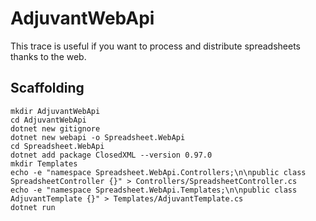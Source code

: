 # AdjuvantWebApi

This trace is useful if you want to process and distribute spreadsheets thanks to the web.

## Scaffolding

```shell
mkdir AdjuvantWebApi
cd AdjuvantWebApi
dotnet new gitignore
dotnet new webapi -o Spreadsheet.WebApi
cd Spreadsheet.WebApi
dotnet add package ClosedXML --version 0.97.0
mkdir Templates
echo -e "namespace Spreadsheet.WebApi.Controllers;\n\npublic class SpreadsheetController {}" > Controllers/SpreadsheetController.cs
echo -e "namespace Spreadsheet.WebApi.Templates;\n\npublic class AdjuvantTemplate {}" > Templates/AdjuvantTemplate.cs
dotnet run
```
